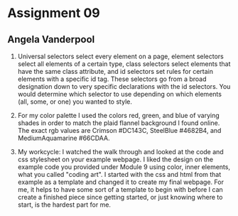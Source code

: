 # Assignment 09
## Angela Vanderpool

1. Universal selectors select every element on a page, element selectors select all elements of a certain type, class selectors select elements that have the same class attribute, and id selectors set rules for certain elements with a specific id tag. These selectors go from a broad designation down to very specific declarations with the id selectors. You would determine which selector to use depending on which elements (all, some, or one) you wanted to style.

2. For my color palette I used the colors red, green, and blue of varying shades in order to match the plaid flannel background I found online. The exact rgb values are Crimson #DC143C, SteelBlue #4682B4, and MediumAquamarine #66CDAA.

3. My workcycle: I watched the walk through and looked at the code and css stylesheet on your example webpage. I liked the design on the example code you provided under Module 9 using color, inner elements, what you called "coding art". I started with the css and html from that example as a template and changed it to create my final webpage. For me, it helps to have some sort of a template to begin with before I can create a finished piece since getting started, or just knowing where to start, is the hardest part for me. 

